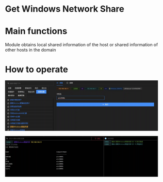 # Get Windows Network Share

# Main functions

Module obtains local shared information of the host or shared information of other hosts in the domain

# How to operate

![1625194164063-1109694c-d335-47f0-87b1-3d8855fb41b0.webp](./img/J-OzjWSfdXbbppUi/1625194164063-1109694c-d335-47f0-87b1-3d8855fb41b0-745606.webp)

![1625194186460-6181c0cc-004d-433a-a07d-6ed14eb22966.webp](./img/J-OzjWSfdXbbppUi/1625194186460-6181c0cc-004d-433a-a07d-6ed14eb22966-195337.webp)




